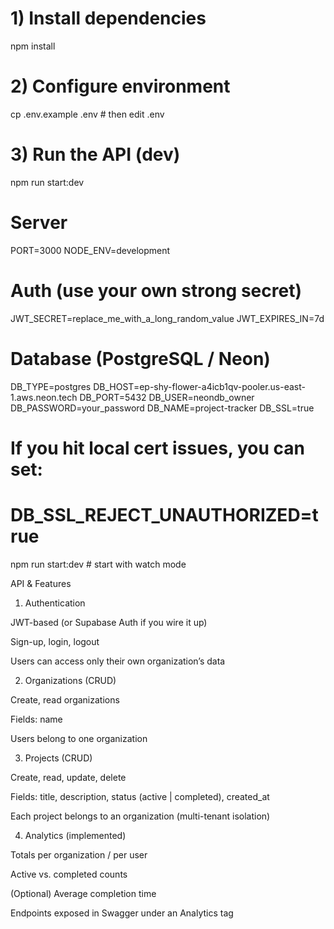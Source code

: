 # 1) Install dependencies
npm install

# 2) Configure environment
cp .env.example .env   # then edit .env

# 3) Run the API (dev)
npm run start:dev
# Server
PORT=3000
NODE_ENV=development

# Auth (use your own strong secret)
JWT_SECRET=replace_me_with_a_long_random_value
JWT_EXPIRES_IN=7d

# Database (PostgreSQL / Neon)
DB_TYPE=postgres
DB_HOST=ep-shy-flower-a4icb1qv-pooler.us-east-1.aws.neon.tech
DB_PORT=5432
DB_USER=neondb_owner
DB_PASSWORD=your_password
DB_NAME=project-tracker
DB_SSL=true
# If you hit local cert issues, you can set:
# DB_SSL_REJECT_UNAUTHORIZED=true
npm run start:dev     # start with watch mode


API & Features
1) Authentication

JWT-based (or Supabase Auth if you wire it up)

Sign-up, login, logout

Users can access only their own organization’s data

2) Organizations (CRUD)

Create, read organizations

Fields: name

Users belong to one organization

3) Projects (CRUD)

Create, read, update, delete

Fields: title, description, status (active | completed), created_at

Each project belongs to an organization (multi-tenant isolation)

4) Analytics (implemented)

Totals per organization / per user

Active vs. completed counts

(Optional) Average completion time

Endpoints exposed in Swagger under an Analytics tag